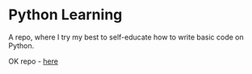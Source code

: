 # Python Learning

A repo, where I try my best to self-educate how to write basic code on Python.

OK repo - [here](https://github.com/fmipython/PythonCourse2024)
